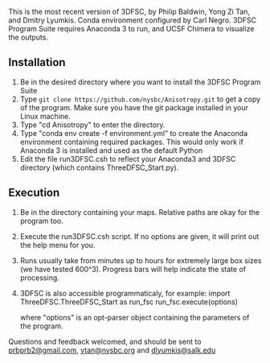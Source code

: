 This is the most recent version of 3DFSC, by Philip Baldwin, Yong Zi Tan, and Dmitry Lyumkis.
Conda environment configured by Carl Negro.
3DFSC Program Suite requires Anaconda 3 to run, and UCSF Chimera to visualize the outputs.

## Installation ##
1) Be in the desired directory where you want to install the 3DFSC Program Suite
2) Type `git clone https://github.com/nysbc/Anisotropy.git` to get a copy of the program. Make sure you have the git package installed in your Linux machine.
3) Type "cd Anisotropy" to enter the directory.
4) Type "conda env create -f environment.yml" to create the Anaconda environment containing required packages. This would only work if Anaconda 3 is installed and used as the default Python
5) Edit the file run3DFSC.csh to reflect your Anaconda3 and 3DFSC directory (which contains ThreeDFSC_Start.py).

## Execution ##

1) Be in the directory containing your maps. Relative paths are okay for the program too.
2) Execute the run3DFSC.csh script. If no options are given, it will print out the help menu for you.
3) Runs usually take from minutes up to hours for extremely large box sizes (we have tested 600^3). Progress bars will help indicate the state of processing.

4) 3DFSC is also accessible programmaticaly, for example:
    import ThreeDFSC.ThreeDFSC_Start as run_fsc
    run_fsc.execute(options)
    
    where "options" is an opt-parser object containing the parameters of the program.

Questions and feedback welcomed, and should be sent to prbprb2@gmail.com, ytan@nysbc.org and dlyumkis@salk.edu
